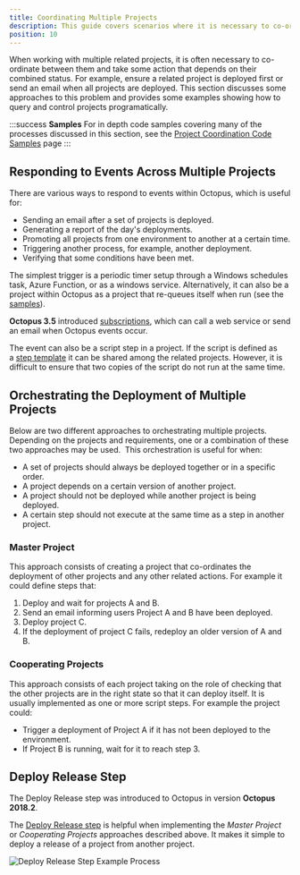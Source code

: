 ```yaml
---
title: Coordinating Multiple Projects
description: This guide covers scenarios where it is necessary to co-ordinate deployment between multiple projects and take some action that depends on their combined status.
position: 10
---
```


When working with multiple related projects, it is often necessary to co-ordinate between them and take some action that depends on their combined status. For example, ensure a related project is deployed first or send an email when all projects are deployed. This section discusses some approaches to this problem and provides some examples showing how to query and control projects programatically.

:::success
**Samples**
For in depth code samples covering many of the processes discussed in this section, see the [Project Coordination Code Samples](/docs/deployment-process/projects/coordinating-multiple-projects/project-coordination-code-samples.md) page
:::

## Responding to Events Across Multiple Projects

There are various ways to respond to events within Octopus, which is useful for:

- Sending an email after a set of projects is deployed.
- Generating a report of the day's deployments.
- Promoting all projects from one environment to another at a certain time.
- Triggering another process, for example, another deployment.
- Verifying that some conditions have been met.

The simplest trigger is a periodic timer setup through a Windows schedules task, Azure Function, or as a windows service. Alternatively, it can also be a project within Octopus as a project that re-queues itself when run (see the [samples](/docs/deployment-process/projects/coordinating-multiple-projects/project-coordination-code-samples.md)).

**Octopus 3.5** introduced [subscriptions](/docs/administration/managing-infrastructure/subscriptions/index.md), which can call a web service or send an email when Octopus events occur.

The event can also be a script step in a project. If the script is defined as a [step template](/docs/deployment-process/steps/index.md) it can be shared among the related projects. However, it is difficult to ensure that two copies of the script do not run at the same time.

## Orchestrating the Deployment of Multiple Projects

Below are two different approaches to orchestrating multiple projects. Depending on the projects and requirements, one or a combination of these two approaches may be used.  This orchestration is useful for when:

- A set of projects should always be deployed together or in a specific order.
- A project depends on a certain version of another project.
- A project should not be deployed while another project is being deployed.
- A certain step should not execute at the same time as a step in another project.

### Master Project

This approach consists of creating a project that co-ordinates the deployment of other projects and any other related actions. For example it could define steps that:

1. Deploy and wait for projects A and B.
2. Send an email informing users Project A and B have been deployed.
3. Deploy project C.
4. If the deployment of project C fails, redeploy an older version of A and B.

### Cooperating Projects

This approach consists of each project taking on the role of checking that the other projects are in the right state so that it can deploy itself. It is usually implemented as one or more script steps. For example the project could:

- Trigger a deployment of Project A if it has not been deployed to the environment.
- If Project B is running, wait for it to reach step 3.

## Deploy Release Step

The Deploy Release step was introduced to Octopus in version **Octopus 2018.2**.

The [Deploy Release step](/docs/deployment-process/projects/coordinating-multiple-projects/deploy-release-step/index.md) is helpful when implementing the _Master Project_  or _Cooperating Projects_ approaches described above. It makes it simple to deploy a release of a project from another project.    

![Deploy Release Step Example Process](voltron-project-process.png)
